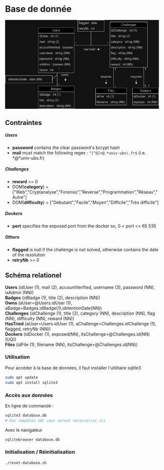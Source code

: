 # Base de donnée

![Diagramme UML](./defiut.jpg "Diagramme UML")

## Contraintes

##### Users

- **password** contains the clear password's bcrypt hash
- **mail** must match the following regex : `^[^@]+@.*univ-ubs\.fr$` (i.e. *@*univ-ubs.fr)

##### Challenges

- **reward** >= 0
- DOM(**category**) = ["Web","Cryptanalyse","Forensic","Reverse","Programmation","Réseau","Autre"]
- DOM(**difficulty**) = ["Débutant","Facile","Moyen","Difficile","Très difficile"]

##### Dockers

- **port** specifies the exposed port from the docker so, 0 < port <= 65 535

##### Others

- **flagged** is null if the challenge is not solved, otherwise contains the date of the resolution
- **retryNb** >= 0

## Schéma relationel

**Users** (idUser (1), mail (2), accountVerified, username (3), password (NN), isAdmin (NN))  
**Badges** (idBadge (1), title (2), description (NN))  
**Owns** (aUser=@Users.idUser (1), aBadge=Badges.idBadge(1),obtentionDate(NN))  
**Challenges** (idChallenge (1), title (2), category (NN), description (NN), flag (NN), difficulty (NN), reward (NN))  
**HasTried** (aUser=Users.idUser (1), aChallenge=Challenges.idChallenge (1), flagged, retryNb (NN))  
**Dockers** (idDocker (1), exposed(NN), itsChallenge=@Challenges.id(NN)(UQ))  
**Files** (idFile (1),  filename (NN), itsChallenge=@Challenges.id(NN))  

### Utilisation
Pour accéder à la base de données, il faut installer l'utilitaire sqlite3
```bash
sudo apt update
sudo apt install sqlite3
```

### Accès aux données
En ligne de commande : 
```bash
sqlite3 database.db 
# Des requêtes SQL vous seront nécessaires ici
```
Avec le navigateur
```bash
sqlitebrowser database.db 
```

### Initialisation / Réinitialisation
```bash
./reset-database.sh
```

